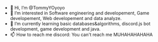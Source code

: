 - 👋 Hi, I’m @TommyYOyoyo
- 👀 I’m interested in Software engineering and developement, Game developement, Web developement and data analyze.
- 🌱 I’m currently learning basic databases&algorithms, discord.js bot development, game development and java.
- 📫 How to reach me discord: You can't reach me MUHAHAHAHAHA
<!---
TommyYOyoyo/TommyYOyoyo is a ✨ special ✨ repository because its `README.md` (this file) appears on your GitHub profile.
You can click the Preview link to take a look at your changes.
--->
